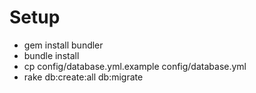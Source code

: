 # Setup
* gem install bundler
* bundle install
* cp config/database.yml.example config/database.yml
* rake db:create:all db:migrate
